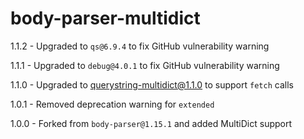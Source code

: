 # body-parser-multidict
1.1.2 - Upgraded to `qs@6.9.4` to fix GitHub vulnerability warning

1.1.1 - Upgraded to `debug@4.0.1` to fix GitHub vulnerability warning

1.1.0 - Upgraded to querystring-multidict@1.1.0 to support `fetch` calls

1.0.1 - Removed deprecation warning for `extended`

1.0.0 - Forked from `body-parser@1.15.1` and added MultiDict support
